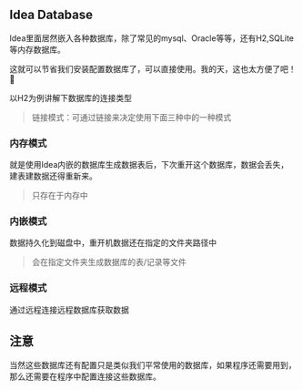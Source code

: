 ## Idea Database

Idea里面居然嵌入各种数据库，除了常见的mysql、Oracle等等，还有H2,SQLite等内存数据库。

这就可以节省我们安装配置数据库了，可以直接使用。我的天，这也太方便了吧！:hear_no_evil:

以H2为例讲解下数据库的连接类型

> 链接模式：可通过链接来决定使用下面三种中的一种模式

### 内存模式

就是使用Idea内嵌的数据库生成数据表后，下次重开这个数据库，数据会丢失，建表建数据还得重新来。

> 只存在于内存中

### 内嵌模式

数据持久化到磁盘中，重开机数据还在指定的文件夹路径中

> 会在指定文件夹生成数据库的表/记录等文件

### 远程模式

通过远程连接远程数据库获取数据

## 注意

当然这些数据库还有配置只是类似我们平常使用的数据库，如果程序还需要用到，那么还需要在程序中配置连接这些数据库。

